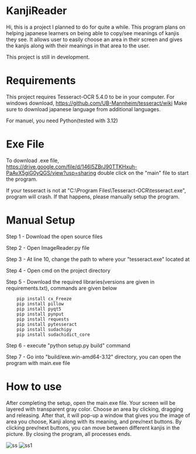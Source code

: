 # KanjiReader
Hi, this is a project I planned to do for quite a while. This program plans on helping japanese learners on being able to copy/see meanings of kanjis they see. It allows user to easily choose an area in their screen and gives the kanjis along with their meanings in that area to the user.

This project is still in development.

# Requirements
This project requires Tesseract-OCR 5.4.0 to be in your computer. For windows download,
https://github.com/UB-Mannheim/tesseract/wiki
Make sure to download japanese language from additional languages.

For manuel, you need Python(tested with 3.12)

# Exe File
To download .exe file,
https://drive.google.com/file/d/146l5ZBrJ90TTKHxuh-PaAvX5giG0yQGS/view?usp=sharing
double click on the "main" file to start the program.

If your tesseract is not at "C:\\Program Files\\Tesseract-OCR\\tesseract.exe", program will crash. If that happens, please manually setup the program.


# Manual Setup
Step 1 - Download the open source files

Step 2 - Open ImageReader.py file

Step 3 - At line 10, change the path to where your "tesseract.exe" located at

Step 4 - Open cmd on the project directory

Step 5 - Download the required libraries(versions are given in requirements.txt), commands are given below

        pip install cx_Freeze
        pip install pillow
        pip install pyqt5
        pip install pynput
        pip install requests
        pip install pytesseract
        pip install sudachipy
        pip install sudachidict_core

        
Step 6 - execute "python setup.py build" command

Step 7 - Go into "build/exe.win-amd64-3.12" directory, you can open the program with main.exe file


# How to use
After completing the setup, open the main.exe file. Your screen will be layered with transparent gray color. Choose an area by clicking, dragging and releasing. After that, it will pop-up a window that gives you the image of area you choose, Kanji along with its meaning, and prev/next buttons. By clicking prev/next buttons, you can move between different kanjis in the picture. By closing the program, all processes ends.

![ss](https://github.com/furkandegirmenci/KanjiReader/assets/92688554/65342071-5653-4591-90ec-20ae195022ab) ![ss1](https://github.com/furkandegirmenci/KanjiReader/assets/92688554/f10ad04e-8dfc-4d0f-900a-1cf8a312a367)
